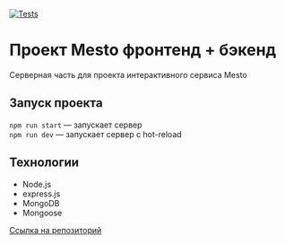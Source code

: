  [![Tests](../../actions/workflows/tests-14-sprint.yml/badge.svg)](../../actions/workflows/tests-14-sprint.yml)
# Проект Mesto фронтенд + бэкенд
Серверная часть для проекта интерактивного сервиса Mesto
## Запуск проекта

`npm run start` — запускает сервер   
`npm run dev` — запускает сервер с hot-reload

## Технологии
- Node.js
- express.js
- MongoDB
- Mongoose

[Ссылка на репозиторий](https://github.com/YuliyaGromova/express-mesto-gha/)
